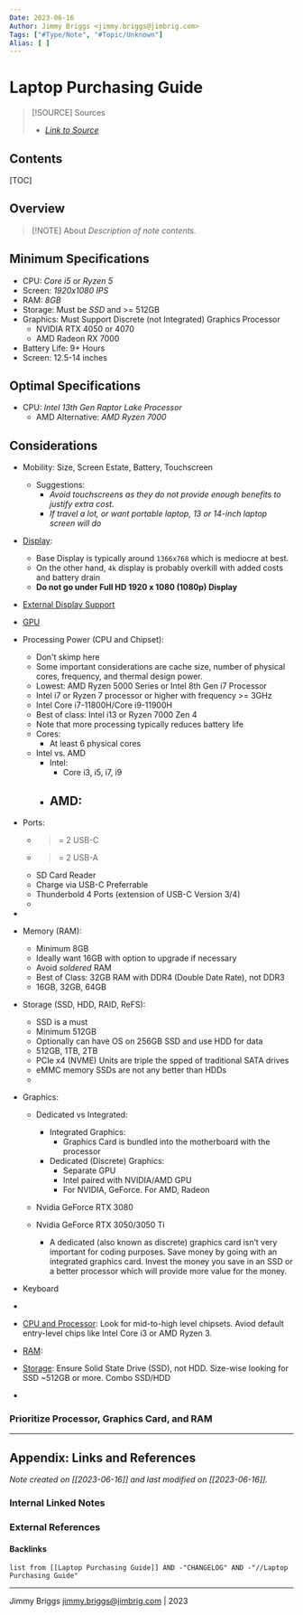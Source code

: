 ```yaml
---
Date: 2023-06-16
Author: Jimmy Briggs <jimmy.briggs@jimbrig.com>
Tags: ["#Type/Note", "#Topic/Unknown"]
Alias: [ ]
---
```


# Laptop Purchasing Guide

> [!SOURCE] Sources
> - *[Link to Source]()*

## Contents

[TOC]

## Overview

> [!NOTE] About
> *Description of note contents.*

## Minimum Specifications

- CPU: *Core i5* or *Ryzen 5*
- Screen: *1920x1080 IPS*
- RAM: *8GB*
- Storage: Must be *SSD* and >= 512GB
- Graphics: Must Support Discrete (not Integrated) Graphics Processor
	- NVIDIA RTX 4050 or 4070
	- AMD Radeon RX 7000
- Battery Life: 9+ Hours
- Screen: 12.5-14 inches

## Optimal Specifications

- CPU: *Intel 13th Gen Raptor Lake Processor*
	- AMD Alternative: *AMD Ryzen 7000*

## Considerations


- Mobility: Size, Screen Estate, Battery, Touchscreen
	- Suggestions: 
		- *Avoid touchscreens as they do not provide enough benefits to justify extra cost.*
		- *If travel a lot, or want portable laptop, 13 or 14-inch laptop screen will do*

- [Display]():
	- Base Display is typically around `1366x768` which is mediocre at best.
	- On the other hand, `4k` display is probably overkill with added costs and battery drain
	- **Do not go under Full HD 1920 x 1080 (1080p) Display**
 
- [External Display Support]()

- [GPU]()

- Processing Power (CPU and Chipset):
	- Don't skimp here
	- Some important considerations are cache size, number of physical cores, frequency, and thermal design power.
	- Lowest: AMD Ryzen 5000 Series or Intel 8th Gen i7 Processor
	- Intel i7 or Ryzen 7 processor or higher with frequency >= 3GHz
	- Intel Core i7-11800H/Core i9-11900H
	- Best of class: Intel i13 or Ryzen 7000 Zen 4
	- Note that more processing typically reduces battery life
	- Cores:
		- At least 6 physical cores
	- Intel vs. AMD
		- Intel:
			- Core i3, i5, i7, i9
		- AMD:
			- 
	
- Ports:
	- >= 2 USB-C
	- >= 2 USB-A
	- SD Card Reader
	- Charge via USB-C Preferrable
	- Thunderbold 4 Ports (extension of USB-C Version 3/4)
	- 
- 
- Memory (RAM):
	- Minimum 8GB
	- Ideally want 16GB with option to upgrade if necessary
	- Avoid *soldered* RAM
	- Best of Class: 32GB RAM with DDR4 (Double Date Rate), not DDR3
	- 16GB, 32GB, 64GB
	
- Storage (SSD, HDD, RAID, ReFS):
	- SSD is a must
	- Minimum 512GB
	- Optionally can have OS on 256GB SSD and use HDD for data
	- 512GB, 1TB, 2TB
	- PCIe x4 (NVME) Units are triple the spped of traditional SATA drives
	- eMMC memory SSDs are not any better than HDDs
	- 

- Graphics:
	- Dedicated vs Integrated:
		- Integrated Graphics:
			- Graphics Card is bundled into the motherboard with the processor 
		- Dedicated (Discrete) Graphics:
			- Separate GPU
			- Intel paired with NVIDIA/AMD GPU
			- For NVIDIA, GeForce. For AMD, Radeon
	- Nvidia GeForce RTX 3080
	- Nvidia GeForce RTX 3050/3050 Ti
			
		- A dedicated (also known as discrete) graphics card isn’t very important for coding purposes. Save money by going with an integrated graphics card. Invest the money you save in an SSD or a better processor which will provide more value for the money.
	
- Keyboard
- 
- [CPU and Processor](): Look for mid-to-high level chipsets. Aviod default entry-level chips like Intel Core i3 or AMD Ryzen 3.
- [RAM](): 
- [Storage](): Ensure Solid State Drive (SSD), not HDD. Size-wise looking for SSD ~512GB or more. Combo SSD/HDD
- 

### Prioritize Processor, Graphics Card, and RAM




***

## Appendix: Links and References

*Note created on [[2023-06-16]] and last modified on [[2023-06-16]].*

### Internal Linked Notes

### External References

#### Backlinks

```dataview
list from [[Laptop Purchasing Guide]] AND -"CHANGELOG" AND -"//Laptop Purchasing Guide"
```


***

Jimmy Briggs <jimmy.briggs@jimbrig.com> | 2023

